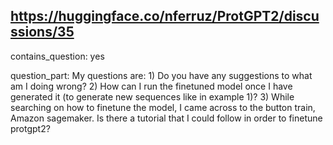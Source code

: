 ## https://huggingface.co/nferruz/ProtGPT2/discussions/35

contains_question: yes

question_part: My questions are: 1) Do you have any suggestions to what am I doing wrong? 2) How can I run the finetuned model once I have generated it (to generate new sequences like in example 1)? 3) While searching on how to finetune the model, I came across to the button train, Amazon sagemaker. Is there a tutorial that I could follow in order to finetune protgpt2?
